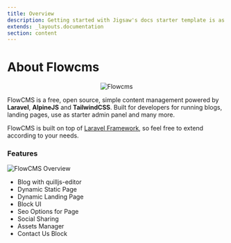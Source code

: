 ```yaml
---
title: Overview
description: Getting started with Jigsaw's docs starter template is as easy as 1, 2, 3.
extends: _layouts.documentation
section: content
---
```

 
<a name="about"></a>
# About Flowcms

<p align="center">
<img src="/assets/cms/banner.svg" alt="Flowcms" class="w-full">
</p>

FlowCMS is a free, open source, simple content management powered by **Laravel**, **AlpineJS** and **TailwindCSS**. Built for developers for running blogs, landing pages, use as starter admin panel and many more.

FlowCMS is built on top of [Laravel Framework](https://laravel.com/), so feel free to extend according to your needs.


<a name="features"></a>
### Features

![FlowCMS Overview](/assets/cms/docs/Overview.png)

- Blog with quilljs-editor
- Dynamic Static Page
- Dynamic Landing Page
- Block UI
- Seo Options for Page
- Social Sharing
- Assets Manager
- Contact Us Block
